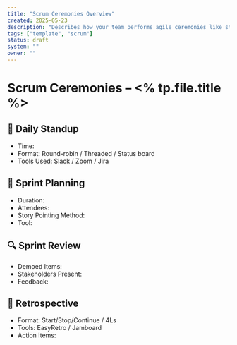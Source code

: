 ```yaml
---
title: "Scrum Ceremonies Overview"
created: 2025-05-23
description: "Describes how your team performs agile ceremonies like standups, planning, retros, and reviews."
tags: ["template", "scrum"]
status: draft
system: ""
owner: ""
---
```


# Scrum Ceremonies – <% tp.file.title %>

## 🔁 Daily Standup
- Time:
- Format: Round-robin / Threaded / Status board
- Tools Used: Slack / Zoom / Jira

## 🧠 Sprint Planning
- Duration:
- Attendees:
- Story Pointing Method:
- Tool:

## 🔍 Sprint Review
- Demoed Items:
- Stakeholders Present:
- Feedback:

## 🔄 Retrospective
- Format: Start/Stop/Continue / 4Ls
- Tools: EasyRetro / Jamboard
- Action Items:
